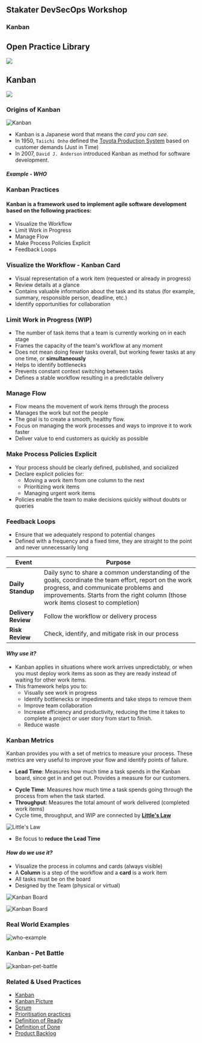 <!-- .slide: data-background-image="images/Stakater_NewBrand_Background.png" -->
## Stakater DevSecOps Workshop <!-- {.element: class="course-title"} -->
### Kanban <!-- {.element: class="title-color"} -->


<!-- .slide: data-background-size="stretch" data-background-image="images/opl-logo.png", class="white-style" -->
<div class="r-stack">
<div class="fragment fade-out" data-fragment-index="0" >
  <h2>Open Practice Library</h2>
  <img src="images/opl-complete.png">
</div>
<div class="fragment current-visible" data-fragment-index="0" >
  <h2>Kanban</h2>
  <a target="_blank" href="https://openpracticelibrary.com/practice/kanban/">
  <img src="images/opl-delivery.png">
  </a>
</div>
</div>



### Origins of Kanban
![Kanban](images/kanban/toyota-production-system.png) <!-- {.element: class="inline-image"} -->
* Kanban is a Japanese word that means the _card you can see_.
* In 1950, `Taiichi Onho` defined the [Toyota Production System](http://www.toyota-global.com/company/vision_philosophy/toyota_production_system/origin_of_the_toyota_production_system.html) based on customer demands (Just in Time)
* In 2007, `David J. Anderson` introduced Kanban as method for software development.



##### Example - WHO<!-- .element: class="title-bottom-left" -->
<!-- .slide: data-background-size="contain" data-background-image="images/kanban/who-kanban.png", class="white-style" -->



### Kanban Practices

#### Kanban is a framework used to implement agile software development based on the following practices:
* Visualize the Workflow
* Limit Work in Progress
* Manage Flow
* Make Process Policies Explicit
* Feedback Loops




### Visualize the Workflow - Kanban Card

* Visual representation of a work item (requested or already in progress)
* Review details at a glance
* Contains valuable information about the task and its status (for example, summary, responsible person, deadline, etc.)
* Identify opportunities for collaboration



### Limit Work in Progress (WIP)

* The number of task items that a team is currently working on in each stage
* Frames the capacity of the team's workflow at any moment
* Does not mean doing fewer tasks overall, but working fewer tasks at any one time, or **simultaneously**
* Helps to identify bottlenecks
* Prevents constant context switching between tasks
* Defines a stable workflow resulting in a predictable delivery



### Manage Flow

* Flow means the movement of work items through the process
* Manages the work but not the people
* The goal is to create a smooth, healthy flow.
* Focus on managing the work processes and ways to improve it to work faster
* Deliver value to end customers as quickly as possible



### Make Process Policies Explicit

* Your process should be clearly defined, published, and socialized
* Declare explicit policies for:
  - Moving a work item from one column to the next
  - Prioritizing work items
  - Managing urgent work items
* Policies enable the team to make decisions quickly without doubts or queries



### Feedback Loops

* Ensure that we adequately respond to potential changes
* Defined with a frequency and a fixed time, they are straight to the point and never unnecessarily long

| Event | Purpose |
| --- | --- |
| **Daily Standup** | Daily sync to share a common understanding of the goals, coordinate the team effort, report on the work progress, and communicate problems and improvements. Starts from the right column (those work items closest to completion) |
| **Delivery Review** | Follow the workflow or delivery process
| **Risk Review** | Check, identify, and mitigate risk in our process |



#### _Why use it?_

* Kanban applies in situations where work arrives unpredictably, or when you must deploy work items as soon as they are ready instead of waiting for other work items.
* This framework helps you to:
  - Visually see work in progress
  - Identify bottlenecks or impediments and take steps to remove them
  - Improve team collaboration
  - Increase efficiency and productivity, reducing the time it takes to complete a project or user story from start to finish.
  - Reduce waste



### Kanban Metrics
Kanban provides you with a set of metrics to measure your process. These metrics are very useful to improve your flow and identify points of failure.

* **Lead Time**: Measures how much time a task spends in the Kanban board, since get in and get out. Provides a measure for our customers.
<!--TechEdit: "get in and get out" is not defined anywhere as to what that means. Time on the board since what exactly? Please confirm that this will be well understood by students and instructors. It's oddly constructed. If it's a known term should we put it it quotes? -->
* **Cycle Time**: Measures how much time a task spends going through the process from when the task started.
* **Throughput**: Measures the total amount of work delivered (completed work items)
* Cycle time, throughput, and WIP are connected by **[Little's Law](https://en.wikipedia.org/wiki/Little%27s_law)**

![Little's Law](images/kanban/kanban-littles-law.png)

* Be focus to **reduce the Lead Time**

<!--TechEdit: This last one has a grammar problem and I'm not sure what is intended. Should this say "Be focused to reduce lead time? Be focused on what? Maybe this relates to my question about "get in get out" in the same bullet? -->



#### _How do we use it?_

* Visualize the process in columns and cards (always visible)
* A **Column** is a step of the workflow and a **card** is a work item
* All tasks must be on the board
* Designed by the Team (physical or virtual)

![Kanban Board](images/kanban/kanban-board.png) <!-- {.element: class="" style="height:350px"} -->



![Kanban Board](images/kanban/kanban-board-2.png)



### Real World Examples
![who-example](images/kanban/who-kanban.png)




### Kanban - Pet Battle
![kanban-pet-battle](images/kanban/kanban-pb.png)



<!-- .slide: data-background-image="images/book-background.jpeg", class="black-style"  data-background-opacity="0.3" -->
### Related & Used Practices
- [Kanban](https://openpracticelibrary.com/practice/kanban/)
- [Kanban Picture](https://openpracticelibrary.com/practice/kanban-picture/)
- [Scrum](https://openpracticelibrary.com/practice/)
- [Prioritisation practices](https://openpracticelibrary.com/practice/)
- [Definition of Ready](https://openpracticelibrary.com/practice/definition-of-ready/)
- [Definition of Done](https://openpracticelibrary.com/practice/definition-of-done)
- [Product Backlog](https://openpracticelibrary.com/practice/)